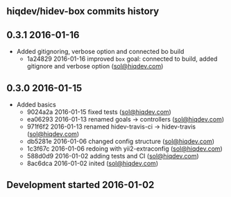hiqdev/hidev-box commits history
--------------------------------

## 0.3.1 2016-01-16

- Added gitignoring, verbose option and connected bo build
    - 1a24829 2016-01-16 improved `box` goal: connected to build, added gitignore and verbose option (sol@hiqdev.com)

## 0.3.0 2016-01-15

- Added basics
    - 9024a2a 2016-01-15 fixed tests (sol@hiqdev.com)
    - ea06293 2016-01-13 renamed goals -> controllers (sol@hiqdev.com)
    - 971f6f2 2016-01-13 renamed hidev-travis-ci -> hidev-travis (sol@hiqdev.com)
    - db5281e 2016-01-06 changed config structure (sol@hiqdev.com)
    - 1c3f67c 2016-01-06 redoing with yii2-extraconfig (sol@hiqdev.com)
    - 588d0d9 2016-01-02 adding tests and CI (sol@hiqdev.com)
    - 8ac6dca 2016-01-02 inited (sol@hiqdev.com)

## Development started 2016-01-02

